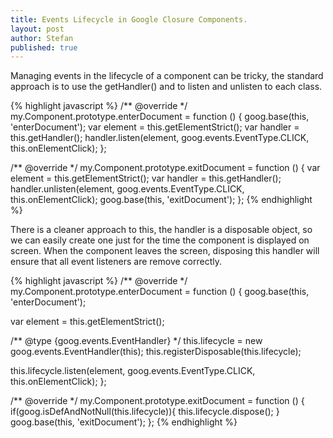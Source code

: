 ```yaml
---
title: Events Lifecycle in Google Closure Components.
layout: post
author: Stefan
published: true
---
```


<p>
Managing events in the lifecycle of a component can be tricky, the standard approach is to use the getHandler() and to listen and unlisten to each class.
</p>

{% highlight javascript %}
/** @override */
my.Component.prototype.enterDocument = function () {
  goog.base(this, 'enterDocument');
  var element = this.getElementStrict();
  var handler = this.getHandler();
  handler.listen(element, goog.events.EventType.CLICK, this.onElementClick);
};

/** @override */
my.Component.prototype.exitDocument = function () {
  var element = this.getElementStrict();
  var handler = this.getHandler();
  handler.unlisten(element, goog.events.EventType.CLICK, this.onElementClick);
  goog.base(this, 'exitDocument');
};
{% endhighlight %}

<p>
There is a cleaner approach to this, the handler is a disposable object, so we can easily create one just for the time the component is displayed on screen. When the component leaves the screen, disposing this handler will ensure that all event listeners are remove correctly.
</p>

{% highlight javascript %}
/** @override */
my.Component.prototype.enterDocument = function () {
  goog.base(this, 'enterDocument');

  var element = this.getElementStrict();

  /** @type {goog.events.EventHandler} */
  this.lifecycle = new goog.events.EventHandler(this);
  this.registerDisposable(this.lifecycle);

  this.lifecycle.listen(element, goog.events.EventType.CLICK, this.onElementClick);
};

/** @override */
my.Component.prototype.exitDocument = function () {
  if(goog.isDefAndNotNull(this.lifecycle)){
    this.lifecycle.dispose();
  }
  goog.base(this, 'exitDocument');
};
{% endhighlight %}